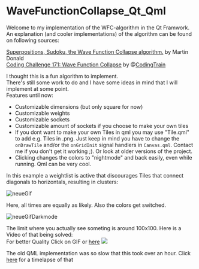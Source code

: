 # WaveFunctionCollapse_Qt_Qml
Welcome to my implementation of the WFC-algorithm in the Qt Framwork.    
An explanation (and cooler implementations) of the algorithm can be found on following sources:  
  
[Superpositions, Sudoku, the Wave Function Collapse algorithm.](https://youtu.be/2SuvO4Gi7uY) by Martin Donald  
[Coding Challenge 171: Wave Function Collapse](https://youtu.be/rI_y2GAlQFM) by @[CodingTrain](https://github.com/CodingTrain/Wave-Function-Collapse)  

I thought this is a fun algorithm to implement.  
There's still some work to do and I have some ideas in mind that I will implement at some point.  
Features until now: 
- Customizable dimensions (but only square for now)  
- Customizable weights  
- Customizable sockets  
- Customizable amount of sockets if you choose to make your own tiles
- If you dont want to make your own Tiles in qml you may use "Tile.qml" to add e.g. Tiles in .png. Just keep in mind you have to change the `onDrawTile` and/or   the `onGridInit` signal handlers in `Canvas.qml`. Contact me if you don't get it working ;). Or look at older versions of the project.
- Clicking changes the colors to "nightmode" and back easily, even while running. Qml can be very cool.

In this example a weightlist is active that discourages Tiles that connect diagonals to horizontals, resulting in clusters:  

![neueGif](https://user-images.githubusercontent.com/91269094/195852982-0b7a0e67-6e20-4728-a408-97903dcc92cb.gif)

Here, all times are equally as likely. Also the colors get switched.  

![neueGifDarkmode](https://user-images.githubusercontent.com/91269094/195854808-5ca810c9-84cc-413c-9283-e5c0acf74e66.gif)

The limit where you actually see someting is around 100x100. Here is a Video of that being solved:  
For better Quality Click on GIF or [here](https://youtu.be/J-63SCiYXXs)
![](https://user-images.githubusercontent.com/91269094/196060171-a749b2c3-bf01-4dbb-a9b6-8137c69cbbc0.gif)

The old QML implementation was so slow that this took over an hour. Click [here](https://youtu.be/iqUwF_EtlBcy) for a timelapse of that
